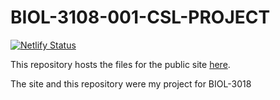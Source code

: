 # BIOL-3108-001-CSL-PROJECT
[![Netlify Status](https://api.netlify.com/api/v1/badges/a46f9ccd-94a1-47d7-b9f9-a164f82ed168/deploy-status)](https://app.netlify.com/sites/biol-3018-001-2022-csl-project/deploys)

This repository hosts the files for the public site [here](https://biol-3018-001-2022-csl-project.netlify.app/).

The site and this repository were my project for BIOL-3018
